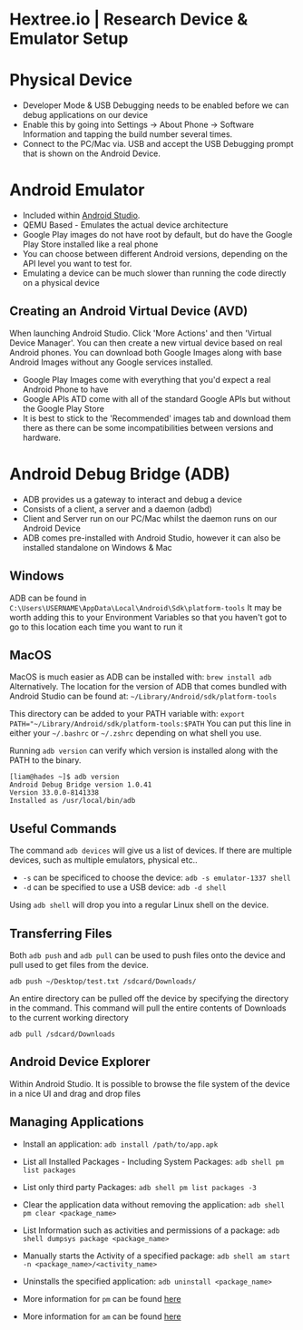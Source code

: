# Hextree.io | Research Device & Emulator Setup

# Physical Device

- Developer Mode & USB Debugging needs to be enabled before we can debug applications on our device
- Enable this by going into Settings -> About Phone -> Software Information and tapping the build number several times.
- Connect to the PC/Mac via. USB and accept the USB Debugging prompt that is shown on the Android Device.

# Android Emulator

- Included within [Android Studio](https://developer.android.com/studio).
- QEMU Based - Emulates the actual device architecture
- Google Play images do not have root by default, but do have the Google Play Store installed like a real phone
- You can choose between different Android versions, depending on the API level you want to test for.
- Emulating a device can be much slower than running the code directly on a physical device

## Creating an Android Virtual Device (AVD)

When launching Android Studio. Click 'More Actions' and then 'Virtual Device Manager'. You can then create a new virtual device based on real Android phones.
You can download both Google Images along with base Android Images without any Google services installed.

- Google Play Images come with everything that you'd expect a real Android Phone to have
- Google APIs ATD come with all of the standard Google APIs but without the Google Play Store
- It is best to stick to the 'Recommended' images tab and download them there as there can be some incompatibilities between versions and hardware.

# Android Debug Bridge (ADB)

- ADB provides us a gateway to interact and debug a device
- Consists of a client, a server and a daemon (adbd)
- Client and Server run on our PC/Mac whilst the daemon runs on our Android Device
- ADB comes pre-installed with Android Studio, however it can also be installed standalone on Windows & Mac

## Windows

ADB can be found in `C:\Users\USERNAME\AppData\Local\Android\Sdk\platform-tools`
It may be worth adding this to your Environment Variables so that you haven't got to go to this location each time you want to run it

## MacOS

MacOS is much easier as ADB can be installed with: `brew install adb`
Alternatively. The location for the version of ADB that comes bundled with Android Studio can be found at: `~/Library/Android/sdk/platform-tools`

This directory can be added to your PATH variable with: `export PATH="~/Library/Android/sdk/platform-tools:$PATH`
You can put this line in either your `~/.bashrc` or `~/.zshrc` depending on what shell you use.

Running `adb version` can verify which version is installed along with the PATH to the binary.

```
[liam@hades ~]$ adb version
Android Debug Bridge version 1.0.41
Version 33.0.0-8141338
Installed as /usr/local/bin/adb
```

## Useful Commands

The command `adb devices` will give us a list of devices. If there are multiple devices, such as multiple emulators, physical etc..

- `-s` can be specificed to choose the device: `adb -s emulator-1337 shell`
- `-d` can be specified to use a USB device: `adb -d shell`

Using `adb shell` will drop you into a regular Linux shell on the device.

## Transferring Files

Both `adb push` and `adb pull` can be used to push files onto the device and pull used to get files from the device.

```
adb push ~/Desktop/test.txt /sdcard/Downloads/
```

An entire directory can be pulled off the device by specifying the directory in the command. This command will pull the entire contents of Downloads to the current working directory

```
adb pull /sdcard/Downloads
```

## Android Device Explorer

Within Android Studio. It is possible to browse the file system of the device in a nice UI and drag and drop files


## Managing Applications

- Install an application: `adb install /path/to/app.apk`
- List all Installed Packages - Including System Packages: `adb shell pm list packages`
- List only third party Packages: `adb shell pm list packages -3`
- Clear the application data without removing the application: `adb shell pm clear <package_name>`
- List Information such as activities and permissions of a package: `adb shell dumpsys package <package_name>`
- Manually starts the Activity of a specified package: `adb shell am start -n <package_name>/<activity_name>`
- Uninstalls the specified application: `adb uninstall <package_name>`

- More information for `pm` can be found [here](https://developer.android.com/tools/adb#pm)
- More information for `am` can be found [here](https://developer.android.com/tools/adb#am)
